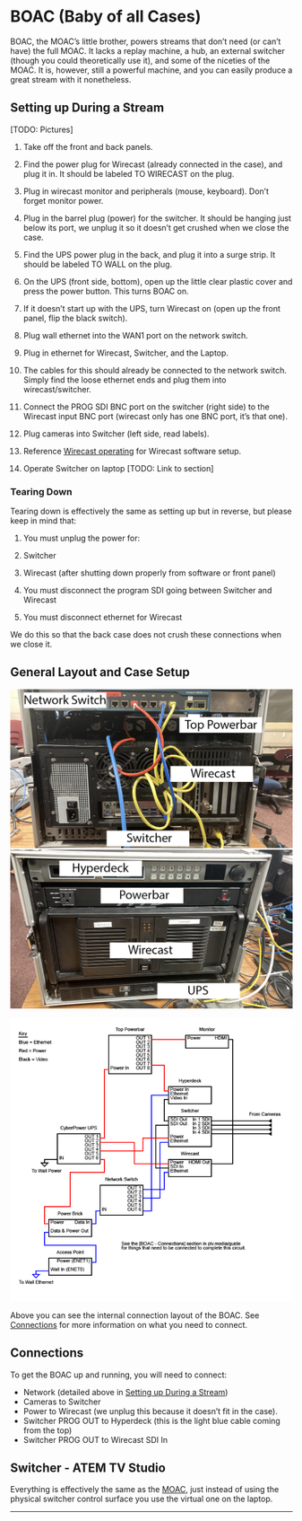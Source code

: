BOAC (Baby of all Cases)
========================

BOAC, the MOAC’s little brother, powers streams that don’t need (or can’t have) the full MOAC. It lacks a replay machine, a hub, an external switcher (though you could theoretically use it), and some of the niceties of the MOAC. It is, however, still a powerful machine, and you can easily produce a great stream with it nonetheless.

Setting up During a Stream
--------------------------

\[TODO: Pictures\]

1.  Take off the front and back panels.
2.  Find the power plug for Wirecast (already connected in the case), and plug it in. It should be labeled TO WIRECAST on the plug.
3.  Plug in wirecast monitor and peripherals (mouse, keyboard). Don’t forget monitor power.
4.  Plug in the barrel plug (power) for the switcher. It should be hanging just below its port, we unplug it so it doesn’t get crushed when we close the case.
5.  Find the UPS power plug in the back, and plug it into a surge strip. It should be labeled TO WALL on the plug.
6.  On the UPS (front side, bottom), open up the little clear plastic cover and press the power button. This turns BOAC on.
7.  If it doesn’t start up with the UPS, turn Wirecast on (open up the front panel, flip the black switch).
8.  Plug wall ethernet into the WAN1 port on the network switch.
9.  Plug in ethernet for Wirecast, Switcher, and the Laptop.

1.  The cables for this should already be connected to the network switch. Simply find the loose ethernet ends and plug them into wirecast/switcher.

10.  Connect the PROG SDI BNC port on the switcher (right side) to the Wirecast input BNC port (wirecast only has one BNC port, it’s that one).
11.  Plug cameras into Switcher (left side, read labels).
12.  Reference [Wirecast operating](#h.8f6jnighke35) for Wirecast software setup.
13.  Operate Switcher on laptop \[TODO: Link to section\]

### Tearing Down

Tearing down is effectively the same as setting up but in reverse, but please keep in mind that:

1.  You must unplug the power for:

1.  Switcher
2.  Wirecast (after shutting down properly from software or front panel)

2.  You must disconnect the program SDI going between Switcher and Wirecast
3.  You must disconnect ethernet for Wirecast

We do this so that the back case does not crush these connections when we close it.

General Layout and Case Setup
-----------------------------

![](images/image26.png)![](images/image62.png)

![](images/image81.png)

Above you can see the internal connection layout of the BOAC. See [Connections](#h.cmf4ipk4m8bg) for more information on what you need to connect.

Connections
-----------

To get the BOAC up and running, you will need to connect:

*   Network (detailed above in [Setting up During a Stream](#h.x8s3v51tqysz))
*   Cameras to Switcher
*   Power to Wirecast (we unplug this because it doesn’t fit in the case).
*   Switcher PROG OUT to Hyperdeck (this is the light blue cable coming from the top)
*   Switcher PROG OUT to Wirecast SDI In

Switcher - ATEM TV Studio
-------------------------

Everything is effectively the same as the [MOAC](#h.o4vwz0fr8yte), just instead of using the physical switcher control surface you use the virtual one on the laptop.

* * *